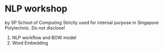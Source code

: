 # NLP workshop
by SP School of Computing
Strictly used for internal purpose in Singapore Polytechnic. Do not disclose!
1. NLP workflow and BOW model
2. Word Embedding
